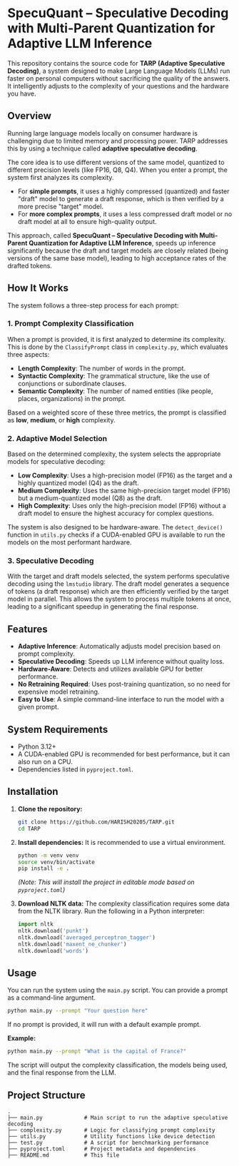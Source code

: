 # SpecuQuant – Speculative Decoding with Multi-Parent Quantization for Adaptive LLM Inference

This repository contains the source code for **TARP (Adaptive Speculative Decoding)**, a system designed to make Large Language Models (LLMs) run faster on personal computers without sacrificing the quality of the answers. It intelligently adjusts to the complexity of your questions and the hardware you have.

## Overview

Running large language models locally on consumer hardware is challenging due to limited memory and processing power. TARP addresses this by using a technique called **adaptive speculative decoding**.

The core idea is to use different versions of the same model, quantized to different precision levels (like FP16, Q8, Q4). When you enter a prompt, the system first analyzes its complexity.

- For **simple prompts**, it uses a highly compressed (quantized) and faster "draft" model to generate a draft response, which is then verified by a more precise "target" model.
- For **more complex prompts**, it uses a less compressed draft model or no draft model at all to ensure high-quality output.

This approach, called **SpecuQuant – Speculative Decoding with Multi-Parent Quantization for Adaptive LLM Inference**, speeds up inference significantly because the draft and target models are closely related (being versions of the same base model), leading to high acceptance rates of the drafted tokens.

## How It Works

The system follows a three-step process for each prompt:

### 1. Prompt Complexity Classification

When a prompt is provided, it is first analyzed to determine its complexity. This is done by the `ClassifyPrompt` class in `complexity.py`, which evaluates three aspects:

- **Length Complexity**: The number of words in the prompt.
- **Syntactic Complexity**: The grammatical structure, like the use of conjunctions or subordinate clauses.
- **Semantic Complexity**: The number of named entities (like people, places, organizations) in the prompt.

Based on a weighted score of these three metrics, the prompt is classified as **low**, **medium**, or **high** complexity.

### 2. Adaptive Model Selection

Based on the determined complexity, the system selects the appropriate models for speculative decoding:

- **Low Complexity**: Uses a high-precision model (FP16) as the target and a highly quantized model (Q4) as the draft.
- **Medium Complexity**: Uses the same high-precision target model (FP16) but a medium-quantized model (Q8) as the draft.
- **High Complexity**: Uses only the high-precision model (FP16) without a draft model to ensure the highest accuracy for complex questions.

The system is also designed to be hardware-aware. The `detect_device()` function in `utils.py` checks if a CUDA-enabled GPU is available to run the models on the most performant hardware.

### 3. Speculative Decoding

With the target and draft models selected, the system performs speculative decoding using the `lmstudio` library. The draft model generates a sequence of tokens (a draft response) which are then efficiently verified by the target model in parallel. This allows the system to process multiple tokens at once, leading to a significant speedup in generating the final response.

## Features

- **Adaptive Inference**: Automatically adjusts model precision based on prompt complexity.
- **Speculative Decoding**: Speeds up LLM inference without quality loss.
- **Hardware-Aware**: Detects and utilizes available GPU for better performance.
- **No Retraining Required**: Uses post-training quantization, so no need for expensive model retraining.
- **Easy to Use**: A simple command-line interface to run the model with a given prompt.

## System Requirements

- Python 3.12+
- A CUDA-enabled GPU is recommended for best performance, but it can also run on a CPU.
- Dependencies listed in `pyproject.toml`.

## Installation

1.  **Clone the repository:**

    ```bash
    git clone https://github.com/HARISH20205/TARP.git
    cd TARP
    ```

2.  **Install dependencies:**
    It is recommended to use a virtual environment.

    ```bash
    python -m venv venv
    source venv/bin/activate
    pip install -e .
    ```

    _(Note: This will install the project in editable mode based on `pyproject.toml`)_

3.  **Download NLTK data:**
    The complexity classification requires some data from the NLTK library. Run the following in a Python interpreter:
    ```python
    import nltk
    nltk.download('punkt')
    nltk.download('averaged_perceptron_tagger')
    nltk.download('maxent_ne_chunker')
    nltk.download('words')
    ```

## Usage

You can run the system using the `main.py` script. You can provide a prompt as a command-line argument.

```bash
python main.py --prompt "Your question here"
```

If no prompt is provided, it will run with a default example prompt.

**Example:**

```bash
python main.py --prompt "What is the capital of France?"
```

The script will output the complexity classification, the models being used, and the final response from the LLM.

## Project Structure

```
.
├── main.py             # Main script to run the adaptive speculative decoding
├── complexity.py       # Logic for classifying prompt complexity
├── utils.py            # Utility functions like device detection
├── test.py             # A script for benchmarking performance
├── pyproject.toml      # Project metadata and dependencies
├── README.md           # This file
```
